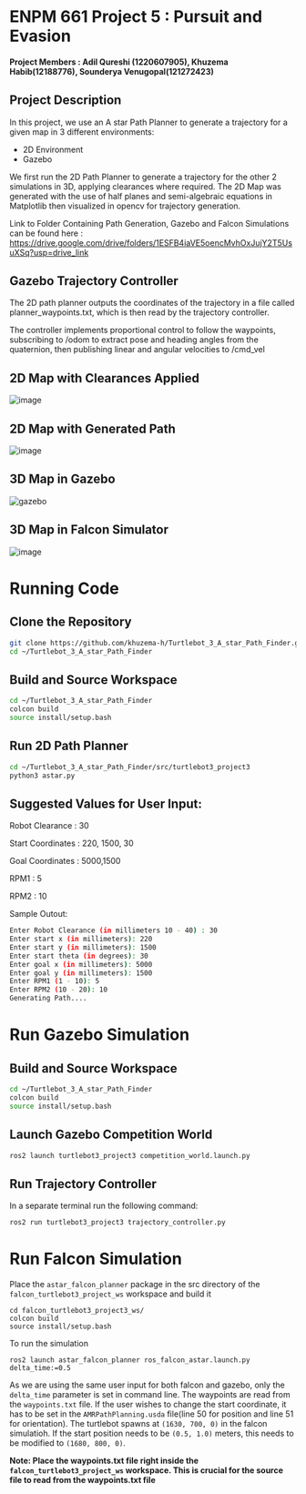 # ENPM 661 Project 5 : Pursuit and Evasion 
#### Project Members : Adil Qureshi (1220607905), Khuzema Habib(12188776), Sounderya Venugopal(121272423)

##  Project Description

In this project, we use an A star Path Planner to generate a trajectory for a given map in 3 different environments:

- 2D Environment
- Gazebo


We first run the 2D Path Planner to generate a trajectory for the other 2 simulations in 3D, applying clearances where required. The 2D Map was generated with the use of half planes and semi-algebraic equations in Matplotlib then visualized in opencv for trajectory generation. 

Link to Folder Containing Path Generation, Gazebo and Falcon Simulations can be found here : https://drive.google.com/drive/folders/1ESFB4iaVE5oencMvhOxJujY2T5UsuXSq?usp=drive_link

## Gazebo Trajectory Controller

The 2D path planner outputs the coordinates of the trajectory in a file called planner_waypoints.txt, which is then read by the trajectory controller.

The controller implements proportional control to follow the waypoints, subscribing to /odom to extract pose and heading angles from the quaternion, then publishing linear and angular velocities to /cmd_vel

## 2D Map with Clearances Applied


![image](https://github.com/user-attachments/assets/14151b3c-c3fe-4c75-966d-a0b403a5545d)


## 2D Map with Generated Path

![image](https://github.com/user-attachments/assets/7f23e4b0-3b3d-4468-9dac-325c41fc2615)

## 3D Map in Gazebo

![gazebo](https://github.com/user-attachments/assets/44055b91-de16-472b-9eb6-26878d8b54f4)

## 3D Map in Falcon Simulator

![image](https://github.com/user-attachments/assets/a202a682-5a2d-4597-a815-1ee8281674fa)


# Running Code

## Clone the Repository


```sh
git clone https://github.com/khuzema-h/Turtlebot_3_A_star_Path_Finder.git
cd ~/Turtlebot_3_A_star_Path_Finder
```

## Build and Source Workspace

```sh
cd ~/Turtlebot_3_A_star_Path_Finder
colcon build
source install/setup.bash
```
## Run 2D Path Planner

```sh
cd ~/Turtlebot_3_A_star_Path_Finder/src/turtlebot3_project3
python3 astar.py
```
## Suggested Values for User Input:

Robot Clearance : 30

Start Coordinates : 220, 1500, 30

Goal Coordinates : 5000,1500

RPM1 : 5

RPM2 : 10

Sample Outout: 


```sh
Enter Robot Clearance (in millimeters 10 - 40) : 30
Enter start x (in millimeters): 220
Enter start y (in millimeters): 1500
Enter start theta (in degrees): 30
Enter goal x (in millimeters): 5000
Enter goal y (in millimeters): 1500
Enter RPM1 (1 - 10): 5
Enter RPM2 (10 - 20): 10
Generating Path....

```

# Run Gazebo Simulation 

## Build and Source Workspace

```sh
cd ~/Turtlebot_3_A_star_Path_Finder
colcon build
source install/setup.bash
```

## Launch Gazebo Competition World 

```sh
ros2 launch turtlebot3_project3 competition_world.launch.py
```

## Run Trajectory Controller

In a separate terminal run the following command: 

```sh
ros2 run turtlebot3_project3 trajectory_controller.py
```

# Run Falcon Simulation 

Place the `astar_falcon_planner` package in the src directory of the `falcon_turtlebot3_project_ws` workspace and build it

```
cd falcon_turtlebot3_project3_ws/
colcon build
source install/setup.bash
```
To run the simulation
```
ros2 launch astar_falcon_planner ros_falcon_astar.launch.py delta_time:=0.5
```

As we are using the same user input for both falcon and gazebo, only the `delta_time` parameter is set in command line. The waypoints are read from the `waypoints.txt` file. If the user wishes to change the start coordinate, it has to be set in the `AMRPathPlanning.usda` file(line 50 for position and line 51 for orientation). The turtlebot spawns at `(1630, 700, 0)` in the falcon simulatioh. If the start position needs to be `(0.5, 1.0)` meters, this needs to be modified to `(1680, 800, 0)`. 

**Note: Place the waypoints.txt file right inside the `falcon_turtlebot3_project_ws` workspace. This is crucial for the source file to read from the waypoints.txt file**







